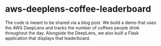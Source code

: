 # aws-deeplens-coffee-leaderboard
The code is meant to be shared via a blog post. We build a demo that uses the AWS DeepLens and tracks the number of coffees people drink throughout the day. Alongside the DeepLens, we also built a Flask application that displays that leaderboard.
